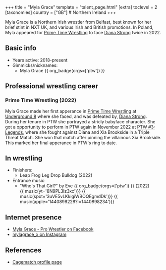 +++
title = "Myla Grace"
template = "talent_page.html"
[extra]
toclevel = 2
[taxonomies]
country = ["GB"] # Northern Ireland
+++

Myla Grace is a Northern Irish wrestler from Belfast, best known for her brief stint in NXT UK, and various Irish and British promotions. In Poland, Myla appeared for [Prime Time Wrestling](@/o/ptw.md) to face [Diana Strong](@/w/diana-strong.md) twice in 2022.

## Basic info

* Years active: 2018-present
* Gimmicks/nicknames:
  - Myla Grace {{ org_badge(orgs=['ptw']) }}
 
## Professional wrestling career

### Prime Time Wrestling (2022)

Myla Grace made her first apperance in [Prime Time Wrestling](@/o/ptw.md) at [Underground 8](@/e/ptw/2022-09-25-ptw-underground-8.md) where she faced, and was defeated by, [Diana Strong](@/w/diana-strong.md). During her tenure in PTW she portrayed a stricly babyface character. She got a opportunity to perform in PTW again in November 2022 at [PTW #3: Legends](@/e/ptw/2022-11-26-ptw-3-legends.md), where she fought against Diana and Xia Brookside in a Triple Threat Match. She won that match after pinning the villainous Xia Brookside. This marked her final apperance in PTW's ring to date.

## In wrestling

* Finishers:
  - Leap Frog Leg Drop Bulldog (2022)
* Entrance music:
  - "Who's That Girl?" by Eve
 {{ org_badge(orgs=['ptw']) }} (2022)  <br>
 {{ music(yt='8N9PL3Iz3xc')}}
 {{ music(spot='3uVE5vLKkigiWBOQEgmdDk')}}
 {{ music(apple='1440898228?i=1440898234')}}

## Internet presence

* [Myla Grace - Pro Wrestler on Facebook](https://www.facebook.com/MylaGraceProWrestler)
* [mylagrace_x on Instagram](https://www.instagram.com/mylagrace_x)

## References

* [Cagematch profile page](https://www.cagematch.net/?id=2&nr=25051)
